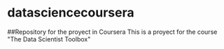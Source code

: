 # datasciencecoursera
##Repository for the proyect in Coursera
This is a proyect for the course "The Data Scientist Toolbox"
